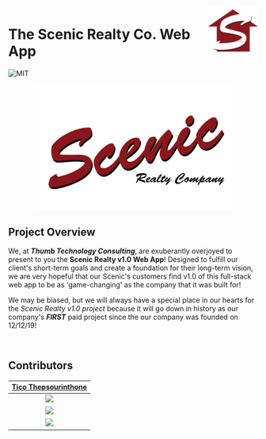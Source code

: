 <a href="https://hellotico.com">
    <img src="./assets/images/scenic_favicon.png" title="Lambda School Logo" width="100" align="right">
</a>

# The Scenic Realty Co. Web App

![MIT](https://img.shields.io/badge/License-MIT-brightgreen.svg)

<p align="center">
    <a href="https://hellotico.com/">
        <img src="./assets/images/scenic_logo.png" alt="New ENDRSD logo" width="400">
    </a>
</p>

## Project Overview

We, at _**Thumb Technology Consulting**_, are exuberantly overjoyed to present
to you the **Scenic Realty v1.0 Web App**! Designed to fulfill our client's
short-term goals and create a foundation for their long-term vision, we are very
hopeful that our Scenic's customers find v1.0 of this full-stack web app to be
as 'game-changing' as the company that it was built for!

We may be biased, but we will always have a special place in our hearts for the
_Scenic Realty v1.0 project_ because it will go down in history as our company's
_**FIRST**_ paid project since the our company was founded on 12/12/19!

<br>

## Contributors

|                                                                                                               [Tico Thepsourinthone](https://hellotico.com)                                                                                                                |
| :------------------------------------------------------------------------------------------------------------------------------------------------------------------------------------------------------------------------------------------------------------------------: |
| [<img src="https://media.licdn.com/dms/image/C4E03AQGIjp9UmRoNXA/profile-displayphoto-shrink_200_200/0?e=1580947200&v=beta&t=dBsaPOgtSOFOmYON2OC2LdrN7qHwLL2Q41V0MqPMDZo" width= "150" height="auto" style="object-fit:cover; overflow:hidden;" />](https://hellotico.com) |
|                                                                                           [<img src="https://github.com/favicon.ico" width="30"> ](https://github.com/ticotheps)                                                                                           |
|                                                                         [ <img src="https://static.licdn.com/sc/h/al2o9zrvru7aqj8e1x2rzsrca" width="30"> ](https://www.linkedin.com/in/ticotheps/)                                                                         |

